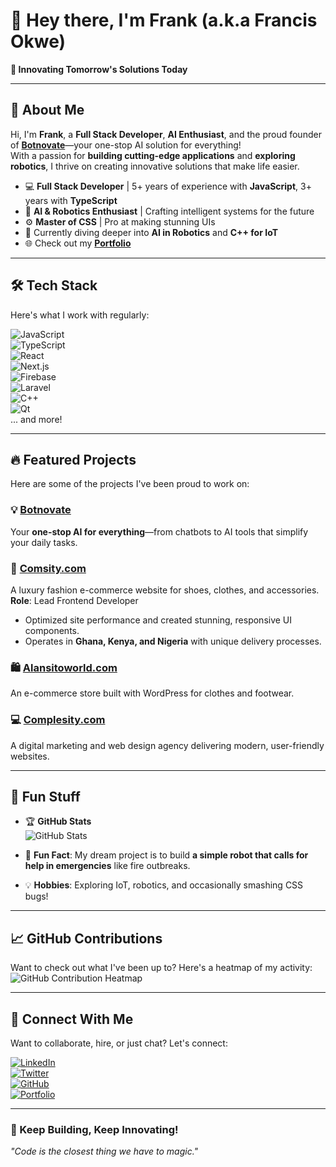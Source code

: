 # 👋 Hey there, I'm Frank (a.k.a Francis Okwe)  
**🚀 Innovating Tomorrow's Solutions Today**  

---

## 🌟 About Me  
Hi, I'm **Frank**, a **Full Stack Developer**, **AI Enthusiast**, and the proud founder of **[Botnovate](https://chat.fio.com.ng)**—your one-stop AI solution for everything!  
With a passion for **building cutting-edge applications** and **exploring robotics**, I thrive on creating innovative solutions that make life easier.  

- 💻 **Full Stack Developer** | 5+ years of experience with **JavaScript**, 3+ years with **TypeScript**  
- 🤖 **AI & Robotics Enthusiast** | Crafting intelligent systems for the future  
- ⚙️ **Master of CSS** | Pro at making stunning UIs  
- 🌱 Currently diving deeper into **AI in Robotics** and **C++ for IoT**  
- 🌐 Check out my **[Portfolio](https://frankrobotics.vercel.app)**  

---

## 🛠️ Tech Stack  
Here's what I work with regularly:  

![JavaScript](https://img.shields.io/badge/JavaScript-323330?style=for-the-badge&logo=javascript&logoColor=F7DF1E)  
![TypeScript](https://img.shields.io/badge/TypeScript-007ACC?style=for-the-badge&logo=typescript&logoColor=white)  
![React](https://img.shields.io/badge/React-20232A?style=for-the-badge&logo=react&logoColor=61DAFB)  
![Next.js](https://img.shields.io/badge/Next.js-000000?style=for-the-badge&logo=next.js&logoColor=white)  
![Firebase](https://img.shields.io/badge/Firebase-FFCA28?style=for-the-badge&logo=firebase&logoColor=black)  
![Laravel](https://img.shields.io/badge/Laravel-FF2D20?style=for-the-badge&logo=laravel&logoColor=white)  
![C++](https://img.shields.io/badge/C++-00599C?style=for-the-badge&logo=cplusplus&logoColor=white)  
![Qt](https://img.shields.io/badge/Qt-41CD52?style=for-the-badge&logo=qt&logoColor=white)  
... and more!  

---

## 🔥 Featured Projects  
Here are some of the projects I've been proud to work on:  

### 💡 [**Botnovate**](https://chat.fio.com.ng)  
Your **one-stop AI for everything**—from chatbots to AI tools that simplify your daily tasks.  

### 🛒 [**Comsity.com**](https://comsity.com)  
A luxury fashion e-commerce website for shoes, clothes, and accessories.  
**Role**: Lead Frontend Developer  
- Optimized site performance and created stunning, responsive UI components.  
- Operates in **Ghana, Kenya, and Nigeria** with unique delivery processes.  

### 🛍️ [**Alansitoworld.com**](https://alansitoworld.com)  
An e-commerce store built with WordPress for clothes and footwear.  

### 💻 [**Complesity.com**](https://complesity.com)  
A digital marketing and web design agency delivering modern, user-friendly websites.  

---

## 🎉 Fun Stuff  
- 🏆 **GitHub Stats**  
![GitHub Stats](https://github-readme-stats.vercel.app/api?username=yourusername&show_icons=true&theme=radical)  

- 🌱 **Fun Fact**: My dream project is to build **a simple robot that calls for help in emergencies** like fire outbreaks.  
- 💡 **Hobbies**: Exploring IoT, robotics, and occasionally smashing CSS bugs!  

---

## 📈 GitHub Contributions  
Want to check out what I've been up to? Here's a heatmap of my activity:  
![GitHub Contribution Heatmap](https://github-readme-streak-stats.herokuapp.com/?user=yourusername&theme=radical)  

---

## 🤝 Connect With Me  
Want to collaborate, hire, or just chat? Let's connect:  

[![LinkedIn](https://img.shields.io/badge/LinkedIn-0077B5?style=for-the-badge&logo=linkedin&logoColor=white)](https://linkedin.com/in/francisokwe)  
[![Twitter](https://img.shields.io/badge/Twitter-1DA1F2?style=for-the-badge&logo=twitter&logoColor=white)](https://twitter.com/yourhandle)  
[![GitHub](https://img.shields.io/badge/GitHub-100000?style=for-the-badge&logo=github&logoColor=white)](https://github.com/yourusername)  
[![Portfolio](https://img.shields.io/badge/Portfolio-000000?style=for-the-badge&logo=vercel&logoColor=white)](https://frankrobotics.vercel.app)  

---

### 🚀 Keep Building, Keep Innovating!  
*"Code is the closest thing we have to magic."*  
